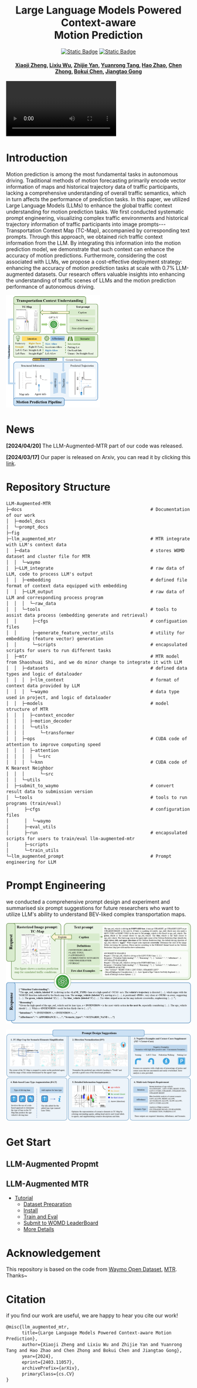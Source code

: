 <h1 align="center">Large Language Models Powered Context-aware <br />Motion Prediction</h1>
<p align="center">
  <a href="https://seu-zxj.github.io/LLM-Augmented-MTR"><img alt="Static Badge" src="https://img.shields.io/badge/website-page-blue"></a>
  <a href="https://arxiv.org/abs/2403.11057"><img alt="Static Badge" src="https://img.shields.io/badge/ArXiv-paper-red?logo=arxiv"></a>
</p>

<h4 align="center">
    <a href="https://seu-zxj.github.io/">Xiaoji Zheng</a>,
    <a href="https://github.com/wuli-maker">Lixiu Wu</a>,
    <a href="https://github.com/BJHYZJ">Zhijie Yan</a>,
    <a href="mailto:13610510240@139.com">Yuanrong Tang</a>,
    <a href="https://sites.google.com/view/fromandto">Hao Zhao</a>,
    <a href="https://arxiv.org/search/cs?searchtype=author&query=Zhong,+C">Chen Zhong</a>,
    <a href="https://www.sigs.tsinghua.edu.cn/cbk/main.htm">Bokui Chen</a>,
    <a href="https://air.tsinghua.edu.cn/info/1046/1635.htm">Jiangtao Gong</a>
</h4>

<video src="https://github.com/SEU-zxj/LLM-Augmented-MTR/assets/73421144/f0cbbe14-1a9c-496b-87af-89ea78fff087"></video>

# Introduction

Motion prediction is among the most fundamental tasks in autonomous driving. Traditional methods of motion forecasting primarily encode vector information of maps and historical trajectory data of traffic participants, lacking a comprehensive understanding of overall traffic semantics, which in turn affects the performance of prediction tasks. In this paper, we utilized Large Language Models (LLMs) to enhance the global traffic context understanding for motion prediction tasks. We first conducted systematic prompt engineering, visualizing complex traffic environments and historical trajectory information of traffic participants into image prompts---Transportation Context Map (TC-Map), accompanied by corresponding text prompts. Through this approach, we obtained rich traffic context information from the LLM. By integrating this information into the motion prediction model, we demonstrate that such context can enhance the accuracy of motion predictions. Furthermore, considering the cost associated with LLMs, we propose a cost-effective deployment strategy: enhancing the accuracy of motion prediction tasks at scale with 0.7% LLM-augmented datasets. Our research offers valuable insights into enhancing the understanding of traffic scenes of LLMs and the motion prediction performance of autonomous driving.

<img src="./fig/main_figure.png" alt="Our idea" style="zoom:30%;" />

# News
**[2024/04/20]** The LLM-Augmented-MTR part of our code was released.

**[2024/03/17]** Our paper is released on Arxiv, you can read it by clicking this [link](https://arxiv.org/abs/2403.11057).

# Repository Structure
```
LLM-Augmented-MTR
├─docs                                                 # Documentation of our work
│  ├─model_docs
│  └─prompt_docs
├─fig
├─llm_augmented_mtr                                    # MTR integrate with LLM's context data
│  ├─data                                              # stores WOMD dataset and cluster file for MTR
│  │  └─waymo
│  ├─LLM_integrate                                     # raw data of LLM, code to process LLM's output
│  │  ├─embedding                                      # defined file format of context data equipped with embedding
│  │  ├─LLM_output                                     # raw data of LLM and corresponding process program
│  │  │  └─raw_data
│  │  └─tools                                          # tools to assist data process (embedding generate and retrieval)
│  │      ├─cfgs                                       # configuation files
│  │      ├─generate_feature_vector_utils              # utility for embedding (feature vector) generation
│  │      └─scripts                                    # encapsulated scripts for users to run different tasks
│  ├─mtr                                               # MTR model from Shaoshuai Shi, and we do minor change to integrate it with LLM
│  │  ├─datasets                                       # defined data types and logic of dataloader
│  │  │  ├─llm_context                                 # format of context data provided by LLM
│  │  │  └─waymo                                       # data type used in project, and logic of dataloader
│  │  ├─models                                         # model structure of MTR
│  │  │  ├─context_encoder
│  │  │  ├─motion_decoder
│  │  │  └─utils
│  │  │      └─transformer
│  │  ├─ops                                            # CUDA code of attention to improve computing speed
│  │  │  ├─attention
│  │  │  │  └─src
│  │  │  └─knn                                         # CUDA code of K Nearest Neighbor
│  │  │      └─src
│  │  └─utils
│  ├─submit_to_waymo                                   # convert result data to submission version
│  └─tools                                             # tools to run programs (train/eval)
│      ├─cfgs                                          # configuration files
│      │  └─waymo
│      ├─eval_utils
│      ├─run                                           # encapsulated scripts for users to train/eval llm-augmented-mtr
│      ├─scripts
│      └─train_utils
└─llm_augmented_prompt                                 # Prompt engineering for LLM
```

# Prompt Engineering

we conducted a comprehensive prompt design and experiment and summarised six prompt suggestions for future researchers who want to utilize LLM's ability to understand BEV-liked complex transportation maps.

![prompt demonstration](./fig/prompt_pages.png)

![prompt design suggestions](./fig/promptDesign.png)

# Get Start

## LLM-Augmented Propmt



## LLM-Augmented MTR

- [Tutorial](https://github.com/SEU-zxj/LLM-Augmented-MTR/blob/main/docs/model_docs/README.md)
  - [Dataset Preparation](https://github.com/SEU-zxj/LLM-Augmented-MTR/blob/main/docs/model_docs/README.md#1-dataset-preparation)
  - [Install](https://github.com/SEU-zxj/LLM-Augmented-MTR/blob/main/docs/model_docs/README.md#2-install)
  - [Train and Eval](https://github.com/SEU-zxj/LLM-Augmented-MTR/blob/main/docs/model_docs/README.md#3-train-and-eval)
  - [Submit to WOMD LeaderBoard](https://github.com/SEU-zxj/LLM-Augmented-MTR/blob/main/docs/model_docs/README.md#4-submit-to-womd-leaderboard)
  - [More Details](https://github.com/SEU-zxj/LLM-Augmented-MTR/blob/main/docs/model_docs/README.md#5-more-details)

# Acknowledgement

This repository is based on the code from [Waymo Open Dataset](https://github.com/waymo-research/waymo-open-dataset), [MTR](https://github.com/sshaoshuai/MTR).
Thanks~

# Citation

if you find our work are useful, we are happy to hear you cite our work!

```
@misc{llm_augmented_mtr,
      title={Large Language Models Powered Context-aware Motion Prediction}, 
      author={Xiaoji Zheng and Lixiu Wu and Zhijie Yan and Yuanrong Tang and Hao Zhao and Chen Zhong and Bokui Chen and Jiangtao Gong},
      year={2024},
      eprint={2403.11057},
      archivePrefix={arXiv},
      primaryClass={cs.CV}
}
```
